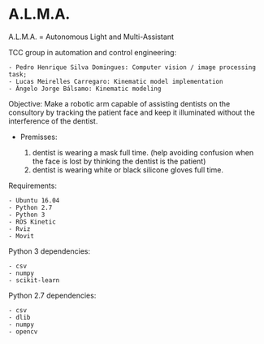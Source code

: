 # A.L.M.A.

A.L.M.A. = Autonomous Light and Multi-Assistant

TCC group in automation and control engineering:

	- Pedro Henrique Silva Domingues: Computer vision / image processing task;
	- Lucas Meirelles Carregaro: Kinematic model implementation
	- Ângelo Jorge Bálsamo: Kinematic modeling

Objective:
	Make a robotic arm capable of assisting dentists on the consultory by tracking the patient face and keep it illuminated without the interference of the dentist.

- Premisses:

	1. dentist is wearing a mask full time. (help avoiding confusion when the face is lost by thinking the dentist is the patient)
	2. dentist is wearing white or black silicone gloves full time.
	
Requirements:

	- Ubuntu 16.04
	- Python 2.7
	- Python 3
	- ROS Kinetic
	- Rviz
	- Movit

Python 3 dependencies:

	- csv
	- numpy
	- scikit-learn
	
Python 2.7 dependencies:
	
	- csv
	- dlib
	- numpy
	- opencv
